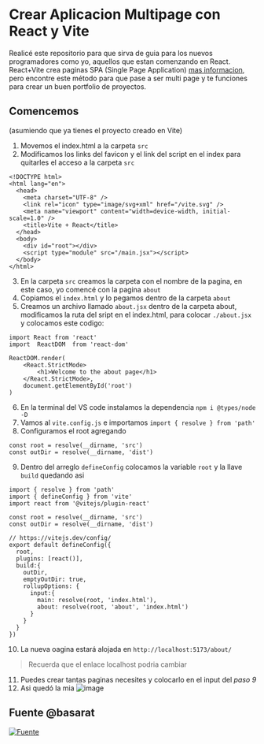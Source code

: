 # Crear Aplicacion Multipage con React y Vite

Realicé este repositorio para que sirva de guia para los nuevos programadores como yo, aquellos que estan comenzando en React.
React+Vite crea paginas SPA (Single Page Application) [mas informacion](https://abamobile.com/web/que-es-single-page-application-spa/), pero encontre este método para que pase a ser multi page y te funciones para crear un buen portfolio de proyectos.

## Comencemos

(asumiendo que ya tienes el proyecto creado en Vite)
1. Movemos el index.html a la carpeta `src`
2. Modificamos los links del favicon y el link del script en el index para quitarles el acceso a la carpeta `src` 

```
<!DOCTYPE html>
<html lang="en">
  <head>
    <meta charset="UTF-8" />
    <link rel="icon" type="image/svg+xml" href="/vite.svg" />
    <meta name="viewport" content="width=device-width, initial-scale=1.0" />
    <title>Vite + React</title>
  </head>
  <body>
    <div id="root"></div>
    <script type="module" src="/main.jsx"></script>
  </body>
</html>
```
3. En la carpeta `src` creamos la carpeta con el nombre de la pagina, en este caso, yo comencé con la pagina `about`
4. Copiamos el `index.html` y lo pegamos dentro de la carpeta `about` 
5. Creamos un archivo llamado `about.jsx` dentro de la carpeta about, modificamos la ruta del sript en el index.html, para colocar `./about.jsx` y colocamos este codigo:
```
import React from 'react'
import  ReactDOM  from 'react-dom'

ReactDOM.render(
    <React.StrictMode>
        <h1>Welcome to the about page</h1>
    </React.StrictMode>,
    document.getElementById('root')
)
```
6. En la terminal del VS code instalamos la dependencia ```npm i @types/node -D```
7. Vamos al `vite.config.js` e importamos `import { resolve } from 'path'`
8. Configuramos el root agregando 
```
const root = resolve(__dirname, 'src')
const outDir = resolve(__dirname, 'dist')
```
9. Dentro del arreglo `defineConfig` colocamos la variable `root` y la llave `build` quedando asi
```
import { resolve } from 'path'
import { defineConfig } from 'vite'
import react from '@vitejs/plugin-react'

const root = resolve(__dirname, 'src')
const outDir = resolve(__dirname, 'dist')

// https://vitejs.dev/config/
export default defineConfig({
  root,
  plugins: [react()],
  build:{
    outDir,
    emptyOutDir: true,
    rollupOptions: {
      input:{
        main: resolve(root, 'index.html'),
        about: resolve(root, 'about', 'index.html')
      }
    }
  }
})

```
10. La nueva oagina estará alojada en `http://localhost:5173/about/` 
> Recuerda que el enlace localhost podria cambiar
11. Puedes crear tantas paginas necesites y colocarlo en el input del *paso 9*
12. Asi quedó la mia
![image](https://github.com/borgesmj/crear-multipage-vite/assets/121818423/b08142c0-1ca9-4d36-963c-6daf5752fc6e)


## Fuente @basarat
  [![Fuente](https://img.youtube.com/vi/STeKBm67l6M/maxresdefault.jpg)](https://youtu.be/STeKBm67l6M)
